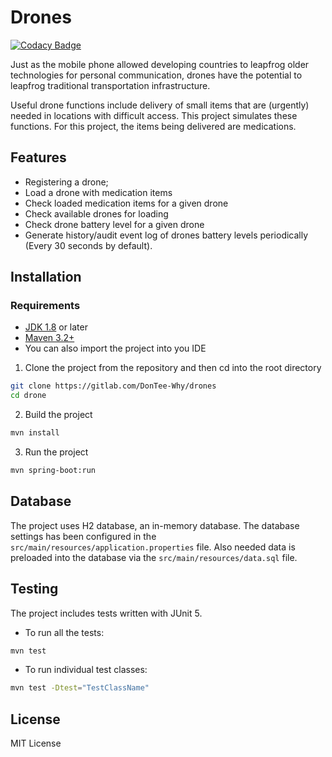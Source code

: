 # Drones

[![Codacy Badge](https://app.codacy.com/project/badge/Grade/b0df6f805e4d49d5a5409cb02b1a711f)](https://www.codacy.com/gh/DonTee-Why/drones/dashboard?utm_source=github.com&amp;utm_medium=referral&amp;utm_content=DonTee-Why/drones&amp;utm_campaign=Badge_Grade)

Just as the mobile phone allowed developing countries to leapfrog older technologies for personal communication, drones have the potential to leapfrog traditional transportation infrastructure.

Useful drone functions include delivery of small items that are (urgently) needed in locations with difficult access. This project simulates these functions. For this project, the items being delivered are medications.

## Features

- Registering a drone;
- Load a drone with medication items
- Check loaded medication items for a given drone
- Check available drones for loading
- Check drone battery level for a given drone
- Generate history/audit event log of drones battery levels periodically (Every 30 seconds by default).

## Installation

### Requirements

- [JDK 1.8](https://www.oracle.com/java/technologies/downloads) or later
- [Maven 3.2+](https://maven.apache.org/download.cgi)
- You can also import the project into you IDE

1. Clone the project from the repository and then cd into the root directory

```sh
git clone https://gitlab.com/DonTee-Why/drones
cd drone
```

2. Build the project

```sh
mvn install
```

3. Run the project

```sh
mvn spring-boot:run
```

## Database

The project uses H2 database, an in-memory database. The database settings has been configured in the `src/main/resources/application.properties` file. Also needed data is preloaded into the database via the `src/main/resources/data.sql` file.

## Testing

The project includes tests written with JUnit 5.

- To run all the tests:

```sh
mvn test
```

- To run individual test classes:

```sh
mvn test -Dtest="TestClassName"
```

## License

MIT License
